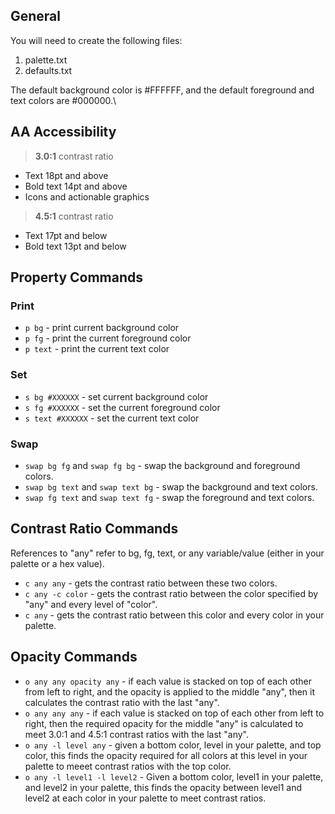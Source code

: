 ## General
You will need to create the following files:
1. palette.txt
2. defaults.txt 

The default background color is #FFFFFF, and the default foreground and text colors are #000000.\

## AA Accessibility
> <b>3.0:1</b> contrast ratio
* Text 18pt and above
* Bold text 14pt and above
* Icons and actionable graphics

> <b>4.5:1</b> contrast ratio
* Text 17pt and below
* Bold text 13pt and below


## Property Commands

### Print
* `p bg` - print current background color
* `p fg` - print the current foreground color
* `p text` - print the current text color

### Set
* `s bg #XXXXXX` - set current background color
* `s fg #XXXXXX` - set the current foreground color
* `s text #XXXXXX` - set the current text color

### Swap
* `swap bg fg` and `swap fg bg` - swap the background and foreground colors.
* `swap bg text` and `swap text bg` - swap the background and text colors.
* `swap fg text` and `swap text fg` - swap the foreground and text colors.

## Contrast Ratio Commands
References to "any" refer to bg, fg, text, or any variable/value (either in your palette or a hex value).
* `c any any` - gets the contrast ratio between these two colors.
* `c any -c color` - gets the contrast ratio between the color specified by "any" and every level of "color". 
* `c any` - gets the contrast ratio between this color and every color in your palette. 

## Opacity Commands
* `o any any opacity any` - if each value is stacked on top of each other from left to right, and the opacity is applied to the middle "any", then it calculates the contrast ratio with the last "any". 
* `o any any any` - if each value is stacked on top of each other from left to right, then the required opacity for the middle "any" is calculated to meet 3.0:1 and 4.5:1 contrast ratios with the last "any".
* `o any -l level any` - given a bottom color, level in your palette, and top color, this finds the opacity required for all colors at this level in your palette to meeet contrast ratios with the top color.
* `o any -l level1 -l level2` - Given a bottom color, level1 in your palette, and level2 in your palette, this finds the opacity between level1 and level2 at each color in your palette to meet contrast ratios. 
